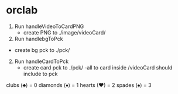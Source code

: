 # orclab

1. Run handleVideoToCardPNG
    - create PNG to ./image/videoCard/
2. Run handlebgToPck
  - create bg pck to ./pck/
2. Run handleCardToPck
    - create card pck to ./pck/
        -all to card inside /videoCard should include to pck



clubs (♣) = 0
diamonds (♦) = 1
hearts (♥) = 2 
spades (♠) = 3